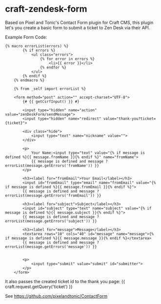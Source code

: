 # craft-zendesk-form
Based on Pixel and Tonic's Contact Form plugin for Craft CMS, this plugin let's you create a basic form to submit a ticket to Zen Desk via their API.

Example Form Code:

	{% macro errorList(errors) %}
			{% if errors %}
				<ul class="errors">
					{% for error in errors %}
						<li>{{ error }}</li>
					{% endfor %}
				</ul>
			{% endif %}
		{% endmacro %}
		
		{% from _self import errorList %}

		<form method="post" action="" accept-charset="UTF-8">
			{# {{ getCsrfInput() }} #}
			
			<input type="hidden" name="action" value="zenDeskForm/sendMessage">
			<input type="hidden" name="redirect" value="thank-you?ticket={ticket}">
			
			<div class="hide">
				<input type="text" name="nickname" value="">
			</div>
			
			<p>
				Your Name:<input type="text" value="{% if message is defined %}{{ message.fromName }}{% endif %}" name="fromName">
				{{ message is defined and message ? errorList(message.getErrors('fromName')) }}
			</p>
			
			<h3><label for="fromEmail">Your Email</label></h3>
			<input id="fromEmail" type="email" name="fromEmail" value="{% if message is defined %}{{ message.fromEmail }}{% endif %}">
			{{ message is defined and message ? errorList(message.getErrors('fromEmail')) }}
			
			<h3><label for="subject">Subject</label></h3>
			<input id="subject" type="text" name="subject" value="{% if message is defined %}{{ message.subject }}{% endif %}">
			{{ message is defined and message ? errorList(message.getErrors('subject')) }}
			
			<h3><label for="message">Message</label></h3>
			<textarea rows="10" cols="40" id="message" name="message">{% if message is defined %}{{ message.message }}{% endif %}</textarea>
			{{ message is defined and message ? errorList(message.getErrors('message')) }}
			
			
			<p>
				<input type="submit" value="submit" id="submitter">
			</p>
		</form>



It also passes the created ticket id to the thank you page:
{{ craft.request.getQuery('ticket') }}

See https://github.com/pixelandtonic/ContactForm
